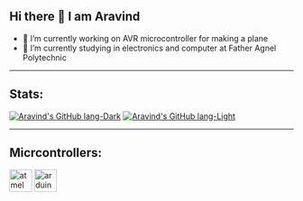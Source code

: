 ## Hi there 👋 I am Aravind

- 🔭 I’m currently working on AVR microcontroller for making a plane
- 🌱 I’m currently studying in electronics and computer at Father Agnel Polytechnic

---
## Stats:

<!--[![Aravind's GitHub stats-Dark](https://github-readme-stats.vercel.app/api?username=Pie1722&show_icons=true&theme=dark#gh-dark-mode-only)](https://github.com/Pie1722/github-readme-stats#gh-dark-mode-only)
[![Aravind's GitHub stats-Light](https://github-readme-stats.vercel.app/api?username=Pie1722&show_icons=true&theme=light#gh-light-mode-only)](https://github.com/Pie1722/github-readme-stats#gh-light-mode-only)-->

[![Aravind's GitHub lang-Dark](https://github-readme-stats.vercel.app/api/top-langs/?username=Pie1722&layout=compact&theme=dark#gh-dark-mode-only)](https://github.com/Pie1722/github-readme-stats#gh-dark-mode-only)
[![Aravind's GitHub lang-Light](https://github-readme-stats.vercel.app/api/top-langs/?username=Pie1722&layout=compact&theme=light#gh-light-mode-only)](https://github.com/Pie1722/github-readme-stats#gh-light-mode-only)

---

## Micrcontrollers:

<p align="left">
  <img height="40" alt="atmel" src="https://github.com/user-attachments/assets/b7656ee2-d5a6-47bc-aca4-306a4a2a773e" />
  <img height="40" alt="arduino" src="https://github.com/user-attachments/assets/9568a9db-437c-41cc-b902-73f8d1b4d252" />
</p>
